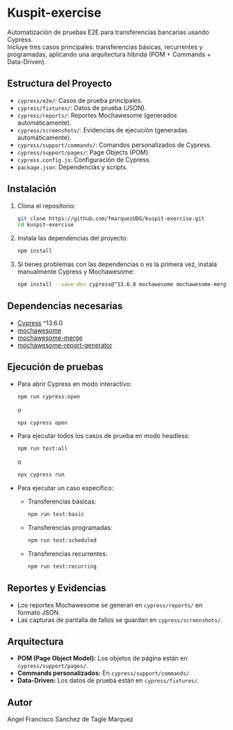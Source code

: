 # Kuspit-exercise

Automatización de pruebas E2E para transferencias bancarias usando Cypress.  
Incluye tres casos principales: transferencias básicas, recurrentes y programadas, aplicando una arquitectura híbrida (POM + Commands + Data-Driven).

## Estructura del Proyecto

- `cypress/e2e/`: Casos de prueba principales.
- `cypress/fixtures/`: Datos de prueba (JSON).
- `cypress/reports/`: Reportes Mochawesome (generados automáticamente).
- `cypress/screenshots/`: Evidencias de ejecución (generadas automáticamente).
- `cypress/support/commands/`: Comandos personalizados de Cypress.
- `cypress/support/pages/`: Page Objects (POM).
- `cypress.config.js`: Configuración de Cypress.
- `package.json`: Dependencias y scripts.

## Instalación

1. Clona el repositorio:
   ```bash
   git clone https://github.com/fmarquezUDG/kuspit-exercise.git
   cd kuspit-exercise
   ```

2. Instala las dependencias del proyecto:
   ```bash
   npm install
   ```

3. Si tienes problemas con las dependencias o es la primera vez, instala manualmente Cypress y Mochawesome:
   ```bash
   npm install --save-dev cypress@^13.6.0 mochawesome mochawesome-merge mochawesome-report-generator
   ```

## Dependencias necesarias

- [Cypress](https://www.npmjs.com/package/cypress) ^13.6.0
- [mochawesome](https://www.npmjs.com/package/mochawesome)
- [mochawesome-merge](https://www.npmjs.com/package/mochawesome-merge)
- [mochawesome-report-generator](https://www.npmjs.com/package/mochawesome-report-generator)

## Ejecución de pruebas

- Para abrir Cypress en modo interactivo:
  ```bash
  npm run cypress:open
  ```
  o   

  ```bash
  npx cypress open 
  ```
- Para ejecutar todos los casos de prueba en modo headless:
  ```bash
  npm run test:all
  ```

  o   

  ```bash
  npx cypress run 
  ```

- Para ejecutar un caso específico:
  - Transferencias básicas:
    ```bash
    npm run test:basic
    ```
  - Transferencias programadas:
    ```bash
    npm run test:scheduled
    ```
  - Transferencias recurrentes:
    ```bash
    npm run test:recurring
    ```

## Reportes y Evidencias

- Los reportes Mochawesome se generan en `cypress/reports/` en formato JSON.
- Las capturas de pantalla de fallos se guardan en `cypress/screenshots/`.

## Arquitectura

- **POM (Page Object Model):** Los objetos de página están en `cypress/support/pages/`.
- **Commands personalizados:** En `cypress/support/commands/`.
- **Data-Driven:** Los datos de prueba están en `cypress/fixtures/`.

## Autor

Angel Francisco Sanchez de Tagle Marquez
